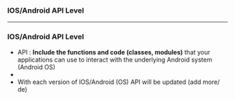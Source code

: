 ### IOS/Android API Level


-----------------------------

### IOS/Android API Level

* API : **Include the functions and code (classes, modules)** that your applications can use to interact with the underlying Android system (Android OS)
* 
* With each version of IOS/Android (OS) API will be updated (add more/ de)
